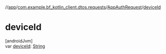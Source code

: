 //[app](../../../index.md)/[com.example.bf_kotlin_client.dtos.requests](../index.md)/[AppAuthRequest](index.md)/[deviceId](device-id.md)

# deviceId

[androidJvm]\
var [deviceId](device-id.md): [String](https://kotlinlang.org/api/latest/jvm/stdlib/kotlin/-string/index.html)
